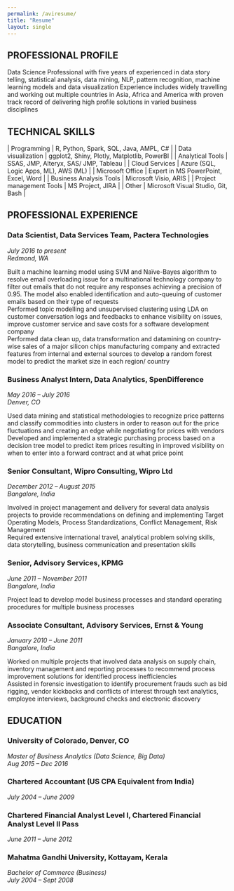 ```yaml
---
permalink: /aviresume/
title: "Resume"
layout: single
---
```


## PROFESSIONAL PROFILE

Data Science Professional with five years of experienced in data story telling, statistical analysis, data mining, NLP, pattern recognition, machine learning models and data visualization Experience includes widely travelling and working out multiple countries in Asia, Africa and America with proven track record of delivering high profile solutions in varied business disciplines 
 
## TECHNICAL SKILLS

| Programming                | R, Python, Spark, SQL, Java, AMPL, C#                                                |
| Data visualization | ggplot2, Shiny, Plotly, Matplotlib, PowerBI |
| Analytical Tools | SSAS, JMP, Alteryx, SAS/ JMP, Tableau |
| Cloud Services | Azure (SQL, Logic Apps, ML), AWS (ML) |
| Microsoft Office | Expert in MS PowerPoint, Excel, Word |
| Business Analysis Tools | Microsoft Visio, ARIS |
| Project management Tools | MS Project, JIRA |
| Other | Microsoft Visual Studio, Git, Bash |

## PROFESSIONAL EXPERIENCE

### Data Scientist, Data Services Team, Pactera Technologies
_July 2016 to present  
Redmond, WA_

Built a machine learning model using SVM and Naïve-Bayes algorithm to resolve email overloading issue for a multinational technology company to filter out emails that do not require any responses achieving a precision of 0.95. The model also enabled identification and auto-queuing of customer emails based on their type of requests  
Performed topic modelling and unsupervised clustering using LDA on customer conversation logs and feedbacks to enhance visibility on issues, improve customer service and save costs for a software development company  
Performed data clean up, data transformation and datamining on country-wise sales of a major silicon chips manufacturing company and extracted features from internal and external sources to develop a random forest model to predict the market size in each region/ country 
 
### Business Analyst Intern, Data Analytics, SpenDifference
_May 2016 – July 2016  
Denver, CO_

Used data mining and statistical methodologies to recognize price patterns and classify commodities into clusters in order to reason out for the price fluctuations and creating an edge while negotiating for prices with vendors  
Developed and implemented a strategic purchasing process based on a decision tree model to predict item prices resulting in improved visibility on when to enter into a forward contract and at what price point 
 
###  Senior Consultant, Wipro Consulting, Wipro Ltd
_December 2012 – August 2015  
Bangalore, India_

Involved in project management and delivery for several data analysis projects to provide recommendations on defining and implementing Target Operating Models, Process Standardizations, Conflict Management, Risk Management  
Required extensive international travel, analytical problem solving skills, data storytelling, business communication and presentation skills 
 
### Senior, Advisory Services, KPMG
_June 2011 – November 2011  
Bangalore, India_

Project lead to develop model business processes and standard operating procedures for multiple business processes 
 
### Associate Consultant, Advisory Services, Ernst & Young
_January 2010 – June 2011  
Bangalore, India_

Worked on multiple projects that involved data analysis on supply chain, inventory management and reporting processes to recommend process improvement solutions for identified process inefficiencies  
Assisted in forensic investigation to identify procurement frauds such as bid rigging, vendor kickbacks and conflicts of interest through text analytics, employee interviews, background checks and electronic discovery 
 
## EDUCATION

### University of Colorado, Denver, CO
_Master of Business Analytics (Data Science, Big Data)  
Aug 2015 – Dec 2016_
 
### Chartered Accountant (US CPA Equivalent from India)
_July 2004 – June 2009_

### Chartered Financial Analyst Level I, Chartered Financial Analyst Level II Pass
_June 2011 – June 2012_

### Mahatma Gandhi University, Kottayam, Kerala
_Bachelor of Commerce (Business)  
July 2004 – Sept 2008_
